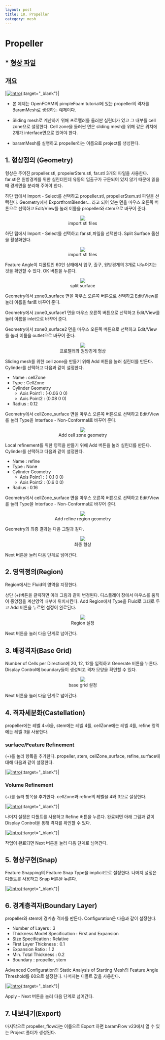 ```yaml
---
layout: post
title: 10. Propeller
category: mesh
---
```



# Propeller

## * [형상 파일](https://drive.google.com/file/d/1EOmm_xAJfkWAEenqRkcstEF41we8hv58/view?usp=sharing) 

## 개요 

|[![intro](https://github.com/nextfoam/baram-pages/raw/main/screenshots/propeller/intro.png)](https://github.com/nextfoam/baram-pages/raw/main/screenshots/propeller/intro.png){:target="_blank"}|

* 본 예제는 OpenFOAM의 pimpleFoam tutorial에 있는 propeller의 격자를 BaramMesh로 생성하는 예제이다.

* Sliding mesh로 계산하기 위해 프로펠러를 둘러싼 실린더가 있고 그 내부를 cell zone으로 설정한다. Cell zone을 둘러싼 면은 sliding mesh를 위해 같은 위치에 2개가 interface면으로 있어야 한다.

* baramMesh를 실행하고 propeller라는 이름으로 project를 생성한다.

## 1. 형상정의 (Geometry)

형상은 주어진 propeller.stl, propelerStem.stl, far.stl 3개의 파일을 사용한다. far.stl은 원방경계를 위한 실린더인데 유동의 입출구가 구문되어 있지 않기 때문에 읽을 때 경계면을 분리해 주어야 한다. 

하단 탭에서 Import - Select를 선택하고 propeller.stl, propellerStem.stl 파일을 선택한다. Geometry에서 ExportfromBlender... 라고 되어 있는 면을 마우스 오른쪽 버튼으로 선택하고 Edit/View를 눌러 이름을 propeller와 stem으로 바꾸어 준다.


<p align='center'>
    <img src="https://github.com/nextfoam/baram-pages/raw/main/screenshots/mesh/propeller/importSTL.png"  >
    <br> import stl files
</p>

하단 탭에서 Import - Select를 선택하고 far.stl,파일을 선택한다. Split Surface 옵션을 활성화한다.

<p align='center'>
    <img src="https://github.com/nextfoam/baram-pages/raw/main/screenshots/mesh/propeller/importSTL1.png"  >
    <br> import stl files
</p>

Feature Angle이 디폴트인 60인 상태에서 입구, 출구, 원방경계의 3개로 나누어지는 것을 확인할 수 있다. OK 버튼을 누른다. 

<p align='center'>
    <img src="https://github.com/nextfoam/baram-pages/raw/main/screenshots/mesh/propeller/importSTL2.png"  >
    <br> split surface
</p>

Geometry에서 zone0_surface 면을 마우스 오른쪽 버튼으로 선택하고 Edit/View를 눌러 이름을 far로 바꾸어 준다.

Geometry에서 zone0_surface1 면을 마우스 오른쪽 버튼으로 선택하고 Edit/View를 눌러 이름을 inlet으로 바꾸어 준다.

Geometry에서 zone0_surface2 면을 마우스 오른쪽 버튼으로 선택하고 Edit/View를 눌러 이름을 outlet으로 바꾸어 준다.

<p align='center'>
    <img src="https://github.com/nextfoam/baram-pages/raw/main/screenshots/mesh/propeller/geom.png"  >
    <br> 프로펠러와 원방경계 형상
</p>

Sliding mesh를 위한 cell zone을 만들기 위해 Add 버튼을 눌러 실린더를 만든다. Cylinder를 선택하고 다음과 같이 설정한다.

+ Name : cellZone
+ Type : CellZone
+ Cylinder Geometry
  + Axis Point1 : (-0.06 0 0)
  + Axis Point2 : (0.08 0 0) 
+ Radius : 0.12

Geometry에서 cellZone_surface 면을 마우스 오른쪽 버튼으로 선택하고 Edit/View를 눌러 Type을 Interface - Non-Conformal로 바꾸어 준다.

<p align='center'>
    <img src="https://github.com/nextfoam/baram-pages/raw/main/screenshots/mesh/propeller/cellZone.png"  >
    <br> Add cell zone geometry
</p>

Local refinement를 위한 영역을 만들기 위해 Add 버튼을 눌러 실린더를 만든다. Cylinder를 선택하고 다음과 같이 설정한다.

+ Name : refine
+ Type : None
+ Cylinder Geometry
  + Axis Point1 : (-0.1 0 0)
  + Axis Point2 : (0.6 0 0) 
+ Radius : 0.16


Geometry에서 cellZone_surface 면을 마우스 오른쪽 버튼으로 선택하고 Edit/View를 눌러 Type을 Interface - Non-Conformal로 바꾸어 준다.

<p align='center'>
    <img src="https://github.com/nextfoam/baram-pages/raw/main/screenshots/mesh/propeller/refine.png"  >
    <br> Add refine region geometry
</p>

Geometry의 최종 결과는 다음 그밀과 같다.

<p align='center'>
    <img src="https://github.com/nextfoam/baram-pages/raw/main/screenshots/mesh/propeller/geom1.png"  >
    <br> 최종 형상
</p>

Next 버튼을 눌러 다음 단계로 넘어간다.


## 2. 영역정의(Region)

Region에서는 Fluid의 영역을 지정한다.

상단 (+)버튼을 클릭하면 아래 그림과 같이 변경된다. 디스플레이 창에서 마우스를 움직여 중앙점을 계산영역 내부에 위치시킨다. Add Region에서 Type을 Fluid로 그대로 두고 Add 버튼을 누르면 설정이 완료된다.

<p align='center'>
    <img src="https://github.com/nextfoam/baram-pages/raw/main/screenshots/mesh/propeller/region.png"  >
    <br> Region 설정
</p>

Next 버튼을 눌러 다음 단계로 넘어간다.


## 3. 배경격자(Base Grid)

Number of Cells per Direction에 20, 12, 12를 입력하고 Generate 버튼을 누른다. Display Control에 boundary들이 생성되고 격자 모양을 확인할 수 있다.

<p align='center'>
    <img src="https://github.com/nextfoam/baram-pages/raw/main/screenshots/mesh/propeller/baseGrid.png"  >
    <br> base grid 설정
</p>

Next 버튼을 눌러 다음 단계로 넘어간다.



## 4. 격자세분화(Castellation)

propeller에는 레벨 4~6을, stem에는 레벨 4를, cellZone에는 레벨 4를, refine 영역에는 레벨 3을 사용한다.

### surface/Feature Refinement

(+)를 눌러 항목을 추가한다. propeller, stem, cellZone_surface, refine_surface에 대해 다음과 같이 설정한다.

|[![intro](https://github.com/nextfoam/baram-pages/raw/main/screenshots/mesh/propeller/surfaceRefine.png "Surface/Feature Refinement 설정")](https://github.com/nextfoam/baram-pages/raw/main/screenshots/mesh/propeller/surfaceRefine.png){:target="_blank"}|


### Volume Refinement

(+)를 눌러 항목을 추가한다. cellZone과 refine의 레벨을 4와 3으로 설정한다.

|[![intro](https://github.com/nextfoam/baram-pages/raw/main/screenshots/mesh/propeller/volumeRefine.png "Volume Refinement 설정")](https://github.com/nextfoam/baram-pages/raw/main/screenshots/mesh/propeller/volumeRefine.png){:target="_blank"}|



나머지 설정은 디폴트를 사용하고 Refine 버튼을 누른다. 완료되면 아래 그림과 같이 Display Control을 통해 격자를 확인할 수 있다.

|[![intro](https://github.com/nextfoam/baram-pages/raw/main/screenshots/mesh/propeller/refineResult.png "Refinement 결과")](https://github.com/nextfoam/baram-pages/raw/main/screenshots/mesh/propeller/refineResult.png){:target="_blank"}|



작업이 완료되면 Next 버튼을 눌러 다음 단계로 넘어간다.



## 5. 형상구현(Snap)

Feature Snapping의 Feature Snap Type을 implicit으로 설정한다. 나머지 설정은 디폴트를 사용하고 Snap 버튼을 누른다.

|[![intro](https://github.com/nextfoam/baram-pages/raw/main/screenshots/mesh/propeller/snap.png "Snap 결과")](https://github.com/nextfoam/baram-pages/raw/main/screenshots/mesh/propeller/snap.png){:target="_blank"}|



## 6. 경계층격자(Boundary Layer)

propeller와 stem에 경계층 격자를 만든다. Configuration은 다음과 같이 설정한다.

+ Number of Layers : 3
+ Thickness Model Specification : First and Expansion
+ Size Specification : Relative
+ First Layer Thickness : 0.1
+ Expansion Ratio : 1.2
+ Min. Total Thickness : 0.2
+ Boundary : propeller, stem

Advanced Configuration의 Static Analysis of Starting Mesh의 Feature Angle Threshold를 60으로 설정한다. 나머지는 디폴트 값을 사용한다.

|[![intro](https://github.com/nextfoam/baram-pages/raw/main/screenshots/mesh/propeller/layer.png "Boundary Layer 설정")](https://github.com/nextfoam/baram-pages/raw/main/screenshots/mesh/propeller/layer.png){:target="_blank"}|


Apply - Next 버튼을 눌러 다음 단계로 넘어간다.


## 7. 내보내기(Export)

마지막으로 propeller_flow라는 이름으로 Export 하면 baramFlow v23에서 열 수 있는 Project 폴더가 생성된다.
